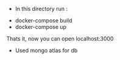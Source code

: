 * In this directory run :

 - docker-compose build
 - docker-compose up 

Thats it, now you can open localhost:3000 


- Used mongo atlas for db
